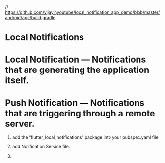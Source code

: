 // https://github.com/vijayinyoutube/local_notification_app_demo/blob/master/android/app/build.gradle

# Local Notifications

# Local Notification — Notifications that are generating the application itself.

# Push Notification — Notifications that are triggering through a remote server.

1. add the “flutter_local_notifications” package into your pubspec.yaml file

2. add Notification Service file.

3. 
